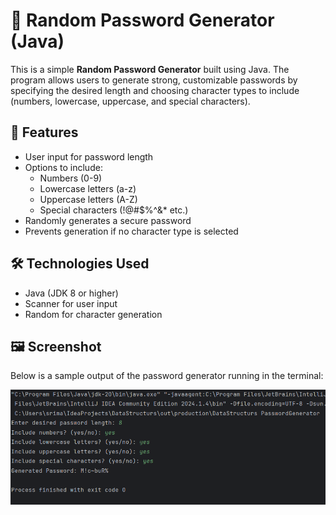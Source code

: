 # 🔐 Random Password Generator (Java)

This is a simple **Random Password Generator** built using Java. The program allows users to generate strong, customizable passwords by specifying the desired length and choosing character types to include (numbers, lowercase, uppercase, and special characters).

## 🚀 Features

- User input for password length
- Options to include:
  - Numbers (0-9)
  - Lowercase letters (a-z)
  - Uppercase letters (A-Z)
  - Special characters (!@#$%^&* etc.)
- Randomly generates a secure password
- Prevents generation if no character type is selected

## 🛠 Technologies Used

- Java (JDK 8 or higher)
- Scanner for user input
- Random for character generation

## 🖼️ Screenshot

Below is a sample output of the password generator running in the terminal:

![Password Generator Screenshot](Screenshot.png)
